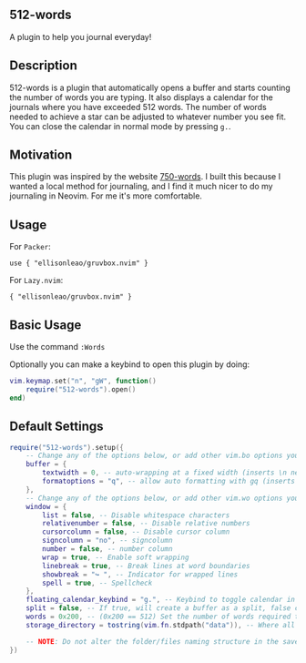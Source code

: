 ## 512-words
A plugin to help you journal everyday!

## Description
512-words is a plugin that automatically opens a buffer and starts counting the number of words you
are typing. It also displays a calendar for the journals where you have exceeded 512 words. The
number of words needed to achieve a star can be adjusted to whatever number you see fit. You can
close the calendar in normal mode by pressing `g.`. 

## Motivation
This plugin was inspired by the website [750-words](https://750words.com). I built this because I
wanted a local method for journaling, and I find it much nicer to do my journaling in Neovim. For me
it's more comfortable. 

## Usage
For `Packer`:
```
use { "ellisonleao/gruvbox.nvim" }
```

For `Lazy.nvim`:
```
{ "ellisonleao/gruvbox.nvim" }
```

## Basic Usage

Use the command `:Words`

Optionally you can make a keybind to open this plugin by doing:

```lua
vim.keymap.set("n", "gW", function()
    require("512-words").open()
end)
```

## Default Settings
```lua
require("512-words").setup({
	-- Change any of the options below, or add other vim.bo options you want to apply
	buffer = {
		textwidth = 0, -- auto-wrapping at a fixed width (inserts \n newlines)
		formatoptions = "q", -- allow auto formatting with gq (inserts \n newlines)
	},
	-- Change any of the options below, or add other vim.wo options you want to apply
	window = {
		list = false, -- Disable whitespace characters
		relativenumber = false, -- Disable relative numbers
		cursorcolumn = false, -- Disable cursor column
		signcolumn = "no", -- signcolumn
		number = false, -- number column
		wrap = true, -- Enable soft wrapping
		linebreak = true, -- Break lines at word boundaries
		showbreak = "↪ ", -- Indicator for wrapped lines
		spell = true, -- Spellcheck
	},
	floating_calendar_keybind = "g.", -- Keybind to toggle calendar in normal mode.
	split = false, -- If true, will create a buffer as a split, false creates a new buffer window
	words = 0x200, -- (0x200 == 512) Set the number of words required to get a star ⭐
	storage_directory = tostring(vim.fn.stdpath("data")), -- Where all your files are saved, if you change the default "~" will be expanded for you.

	-- NOTE: Do not alter the folder/files naming structure in the saved directory. The files are read to determine stars.
})
```
